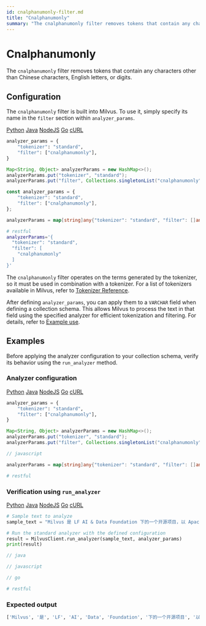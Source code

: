 ```yaml
---
id: cnalphanumonly-filter.md
title: "Cnalphanumonly"
summary: "The cnalphanumonly filter removes tokens that contain any characters other than Chinese characters, English letters, or digits."
---
```


# Cnalphanumonly

The `cnalphanumonly` filter removes tokens that contain any characters other than Chinese characters, English letters, or digits.

## Configuration

The `cnalphanumonly` filter is built into Milvus. To use it, simply specify its name in the `filter` section within `analyzer_params`.

<div class="multipleCode">
    <a href="#python">Python</a>
    <a href="#java">Java</a>
    <a href="#javascript">NodeJS</a>
    <a href="#go">Go</a>
    <a href="#bash">cURL</a>
</div>

```python
analyzer_params = {
    "tokenizer": "standard",
    "filter": ["cnalphanumonly"],
}
```

```java
Map<String, Object> analyzerParams = new HashMap<>();
analyzerParams.put("tokenizer", "standard");
analyzerParams.put("filter", Collections.singletonList("cnalphanumonly"));
```

```javascript
const analyzer_params = {
    "tokenizer": "standard",
    "filter": ["cnalphanumonly"],
};
```

```go
analyzerParams = map[string]any{"tokenizer": "standard", "filter": []any{"cnalphanumonly"}}
```

```bash
# restful
analyzerParams='{
  "tokenizer": "standard",
  "filter": [
    "cnalphanumonly"
  ]
}'
```

The `cnalphanumonly` filter operates on the terms generated by the tokenizer, so it must be used in combination with a tokenizer. For a list of tokenizers available in Milvus, refer to [Tokenizer Reference](tokenizers).

After defining `analyzer_params`, you can apply them to a `VARCHAR` field when defining a collection schema. This allows Milvus to process the text in that field using the specified analyzer for efficient tokenization and filtering. For details, refer to [Example use](analyzer-overview.md#Example-use).

## Examples

Before applying the analyzer configuration to your collection schema, verify its behavior using the `run_analyzer` method.

### Analyzer configuration

<div class="multipleCode">
    <a href="#python">Python</a>
    <a href="#java">Java</a>
    <a href="#javascript">NodeJS</a>
    <a href="#go">Go</a>
    <a href="#bash">cURL</a>
</div>

```python
analyzer_params = {
    "tokenizer": "standard",
    "filter": ["cnalphanumonly"],
}
```

```java
Map<String, Object> analyzerParams = new HashMap<>();
analyzerParams.put("tokenizer", "standard");
analyzerParams.put("filter", Collections.singletonList("cnalphanumonly"));
```

```javascript
// javascript
```

```go
analyzerParams = map[string]any{"tokenizer": "standard", "filter": []any{"cnalphanumonly"}}
```

```bash
# restful
```

### Verification using `run_analyzer`

<div class="multipleCode">
    <a href="#python">Python</a>
    <a href="#java">Java</a>
    <a href="#javascript">NodeJS</a>
    <a href="#go">Go</a>
    <a href="#bash">cURL</a>
</div>

```python
# Sample text to analyze
sample_text = "Milvus 是 LF AI & Data Foundation 下的一个开源项目，以 Apache 2.0 许可发布。"

# Run the standard analyzer with the defined configuration
result = MilvusClient.run_analyzer(sample_text, analyzer_params)
print(result)
```

```java
// java
```

```javascript
// javascript
```

```go
// go
```

```bash
# restful
```

### Expected output

```python
['Milvus', '是', 'LF', 'AI', 'Data', 'Foundation', '下的一个开源项目', '以', 'Apache', '2', '0', '许可发布']
```

